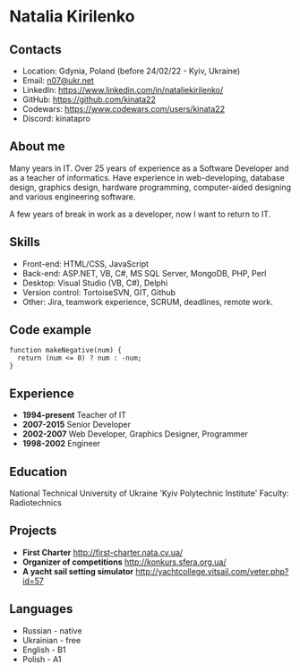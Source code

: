 # Natalia Kirilenko

## Contacts
* Location: Gdynia, Poland (before 24/02/22 - Kyiv, Ukraine)
* Email: n07@ukr.net
* LinkedIn: https://www.linkedin.com/in/nataliekirilenko/
* GitHub: https://github.com/kinata22
* Codewars: https://www.codewars.com/users/kinata22
* Discord: kinatapro

## About me
Many years in IT. Over 25 years of experience as a Software Developer and as a teacher of informatics.
Have experience in web-developing, database design, graphics design, hardware programming, computer-aided designing and various engineering software. 

A few years of break in work as a developer, now I want to return to IT.

## Skills
* Front-end: HTML/CSS, JavaScript
* Back-end: ASP.NET, VB, C#, MS SQL Server, MongoDB, PHP, Perl
* Desktop: Visual Studio (VB, C#), Delphi
* Version control: TortoiseSVN, GIT, Github
* Other: Jira, teamwork experience, SCRUM, deadlines, remote work.

## Code example
```
function makeNegative(num) {
  return (num <= 0) ? num : -num;
}
```

## Experience
* **1994-present** Teacher of IT
* **2007-2015** Senior Developer
* **2002-2007** Web Developer, Graphics Designer, Programmer
* **1998-2002** Engineer

## Education
National Technical University of Ukraine 'Kyiv Polytechnic Institute'
Faculty: Radiotechnics

## Projects
* **First Charter** http://first-charter.nata.cv.ua/
* **Organizer of competitions** http://konkurs.sfera.org.ua/
* **A yacht sail setting simulator** http://yachtcollege.vitsail.com/veter.php?id=57


## Languages
* Russian - native
* Ukrainian - free
* English - B1
* Polish - A1

